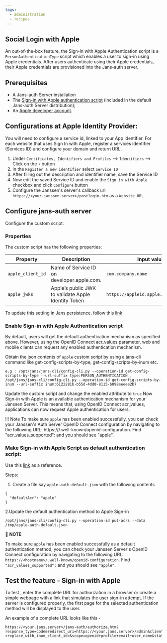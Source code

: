 ```yaml
---
tags:
  - administration
  - recipes
---
```


## Social Login with Apple

An out-of-the-box feature, the Sign-in with Apple Authentication script is a `PersonAuthenticationType` script which enables a user to sign-in using Apple credentials. After users authenticate using their Apple credentials, their Apple credentials are provisioned into the Jans-auth server.

## Prerequisites

- A Jans-auth Server installation
- The [Sign-in with Apple authentication script](./AppleExternalAuthenticator.py) (included in the default Jans-auth Server distribution);   
- An [Apple developer account](https://developer.apple.com/).     

## Configurations at Apple Identity Provider:
You will need to configure a service id, linked to your App identifier. For each website that uses Sign In with Apple, register a services identifier (Services ID) and configure your domain and return URL.
1. Under `Certificates, Identifiers and Profiles` --> `Identifiers` --> Click on the `+` button
2. In the `Register a new identifier` select `Service ID`
3. After filling out the description and identifier name, save the Service ID
4. Now edit the saved Service ID and enable the `Sign in with Apple` checkbox and click `Configure` button
5. Configure the Janssen's server's callback url `https://<your.janssen.server>/postlogin.htm` as a `Website URL`

## Configure jans-auth server

Configure the custom script:
### Properties

The custom script has the following properties:    

|	Property	|	Description		| Input value     |
|-----------------------|-------------------------------|---------------|
|`apple_client_id`		|Name of Service ID on developer.apple.com. 	| `com.company.name`|
|`apple_jwks`		| Apple’s public JWK to validate Apple Identity Token | `https://appleid.apple.com/auth/keys`|

To update this setting in Jans persistence, follow this [link](https://github.com/JanssenProject/jans-cli-tui/blob/vreplace-janssen-version/docs/cli/cli-custom-scripts.md#update-an-existing-custom-script)

### Enable Sign-in with Apple Authentication script
By default, users will get the default authentication mechanism as specified above. However, using the OpenID Connect acr_values parameter, web and mobile clients can request any enabled authentication mechanism.

Obtain the json contents of `apple` custom script by using a jans-cli command like get-config-scripts-by-type, get-config-scripts-by-inum etc.
```
e.g : /opt/jans/jans-cli/config-cli.py --operation-id get-config-scripts-by-type --url-suffix type:PERSON_AUTHENTICATION , /opt/jans/jans-cli/config-cli.py --operation-id get-config-scripts-by-inum --url-suffix inum:6122281b-b55d-4dd0-8115-b098eeeee2b7
```
Update the custom script and change the enabled attribute to `true`
Now Sign-in with Apple is an available authentication mechanism for your Janssen Server. This means that, using OpenID Connect acr_values, applications can now request Apple authentication for users.

!!! Note To make sure `apple` has been enabled successfully, you can check your Janssen's Auth Server OpenID Connect configuration by navigating to the following URL: https://<hostname>/.well-known/openid-configuration. Find "acr_values_supported": and you should see "apple".

### Make Sign-in with Apple Script as default authentication script:

Use this [link](https://github.com/JanssenProject/jans-cli-tui/blob/vreplace-janssen-version/docs/cli/cli-default-authentication-method.md) as a reference.

Steps:
1. Create a file say `apple-auth-default.json` with the following contents
```
{
  "defaultAcr": "apple"
}
```
2.Update the default authentication method to Apple Sign-in
```
/opt/jans/jans-cli/config-cli.py --operation-id put-acrs --data /tmp/apple-auth-default.json
```


:memo: **NOTE**

To make sure `apple` has been enabled successfully as a default authentication method, you can check your Janssen Server's OpenID Connect configuration by navigating to the following URL: `https://<hostname>/.well-known/openid-configuration`. Find `"acr_values_supported":` and you should see `"apple"`.

## Test the feature - Sign-in with Apple
To test , enter the complete URL for authorization in a browser or create a simple webpage with a link that simulates the user sign-in attempt. If the server is configured properly, the first page for the selected authentication method will be displayed to the user.

An example of a complete URL looks like this -
```
https://<your.jans.server>/jans-auth/authorize.htm?response_type=code&redirect_uri=https://<your.jans.server>/admin&client_id=<replace_with_inum_client_id>&scope=openid+profile+email+user_name&state=faad2cdjfdddjfkdf&nonce=dajdffdfsdcfff
```
